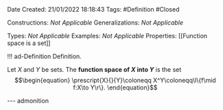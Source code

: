 <br />
<br />

Date Created: 21/01/2022 18:18:43
Tags: #Definition #Closed 

Constructions: _Not Applicable_
Generalizations: _Not Applicable_

Types: _Not Applicable_
Examples: _Not Applicable_ 
Properties: [[Function space is a set]]

!!! ad-Definition Definition.

Let $X$ and $Y$ be sets. The **function space of $X$ into $Y$** is the set
$$\begin{equation}
    \prescript{X}{}{Y}\coloneqq X^Y\coloneqq\l\{f\mid f:X\to Y\r\}.
\end{equation}$$

--- admonition
